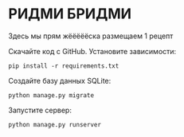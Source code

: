 # РИДМИ БРИДМИ

Здесь мы прям жёёёёёска размещаем 1 рецепт

Скачайте код с GitHub. Установите зависимости:
```
pip install -r requirements.txt
```
Создайте базу данных SQLite:
```
python manage.py migrate
```
Запустите сервер:
```
python manage.py runserver
```
